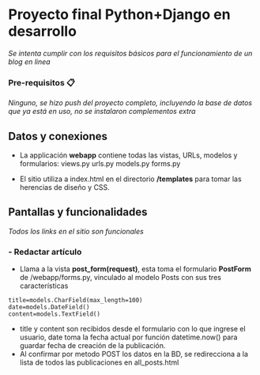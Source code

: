 # Proyecto final Python+Django en desarrollo

_Se intenta cumplir con los requisitos básicos para el funcionamiento de un blog en linea_


### Pre-requisitos 📋

_Ninguno, se hizo push del proyecto completo, incluyendo la base de datos que ya está en uso, no se instalaron complementos extra_

## Datos y conexiones

- La applicación **webapp** contiene todas las vistas, URLs, modelos y formularios:
views.py
urls.py
models.py
forms.py

- El sitio utiliza a index.html en el directorio **/templates** para tomar las herencias de diseño y CSS.

## Pantallas y funcionalidades
_Todos los links en el sitio son funcionales_

### - Redactar artículo
* Llama a la vista **post_form(request)**, esta toma el formulario **PostForm** de /webapp/forms.py, vinculado al modelo Posts con sus tres características
```
title=models.CharField(max_length=100)
date=models.DateField()
content=models.TextField()
```
* title y content son recibidos desde el formulario con lo que ingrese el usuario, date toma la fecha actual por función datetime.now() para guardar fecha de creación de la publicación.
* Al confirmar por metodo POST los datos en la BD, se redirecciona a la lista de todos las publicaciones en all_posts.html
